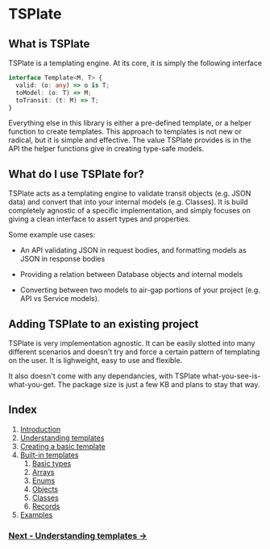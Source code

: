 
# TSPlate

## What is TSPlate

TSPlate is a templating engine. At its core, it is simply the following interface

```ts
interface Template<M, T> {
  valid: (o: any) => o is T;
  toModel: (o: T) => M;
  toTransit: (t: M) => T;
}
```

Everything else in this library is either a pre-defined template, or a helper function to create templates. This approach to templates is not new or radical, but it is simple and effective. The value TSPlate provides is in the API the helper functions give in creating type-safe models.

## What do I use TSPlate for?

TSPlate acts as a templating engine to validate transit objects (e.g. JSON data) and convert that into your internal models (e.g. Classes). It is build completely agnostic of a specific implementation, and simply focuses on giving a clean interface to assert types and properties.

Some example use cases:

* An API validating JSON in request bodies, and formatting models as JSON in response bodies

* Providing a relation between Database objects and internal models

* Converting between two models to air-gap portions of your project (e.g. API vs Service models).

## Adding TSPlate to an existing project

TSPlate is very implementation agnostic. It can be easily slotted into many different scenarios and doesn't try and force a certain pattern of templating on the user. It is lighweight, easy to use and flexible.

It also doesn't come with any dependancies, with TSPlate what-you-see-is-what-you-get. The package size is just a few KB and plans to stay that way. 

## Index

1. [Introduction](./introduction.md)
2. [Understanding templates](./understanding-templates.md)
3. [Creating a basic template](./creating-a-basic-template.md)
4. [Built-in templates](./built-in-templates.md)
    1. [Basic types](./templates/basic-types.md)
    2. [Arrays](./templates/arrays.md)
    3. [Enums](./templates/enums.md)
    4. [Objects](./templates/objects.md)
    5. [Classes](./templates/classes.md)
    7. [Records](./templates/records.md)
5. [Examples](./examples.md)

### [Next - Understanding templates →](./understanding-templates.md)
